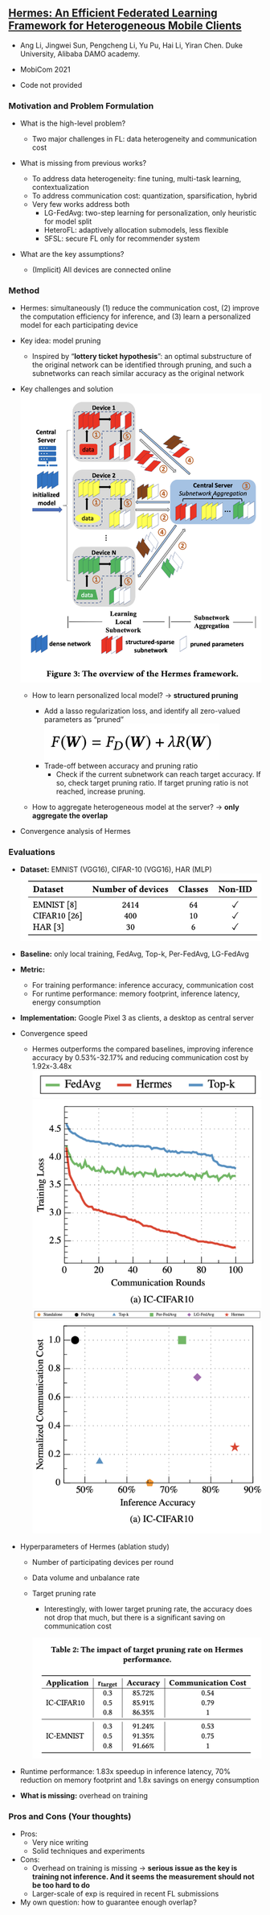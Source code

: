 ## [Hermes: An Efficient Federated Learning Framework for Heterogeneous Mobile Clients](https://sites.duke.edu/angli/files/2021/10/2021_Mobicom_Hermes_v1.pdf)

* Ang Li, Jingwei Sun, Pengcheng Li, Yu Pu, Hai Li, Yiran Chen. Duke University, Alibaba DAMO academy.

* MobiCom 2021

* Code not provided

### Motivation and Problem Formulation

* What is the high-level problem?
  * Two major challenges in FL: data heterogeneity and communication cost

* What is missing from previous works?
  * To address data heterogeneity: fine tuning, multi-task learning, contextualization
  * To address communication cost: quantization, sparsification, hybrid
  * Very few works address both
    * LG-FedAvg: two-step learning for personalization, only heuristic for model split
    * HeteroFL: adaptively allocation submodels, less flexible
    * SFSL: secure FL only for recommender system

* What are the key assumptions? 
  * (Implicit) All devices are connected online


### Method

* Hermes: simultaneously (1) reduce the communication cost, (2) improve the computation efficiency for inference, and (3) learn a personalized model for each participating device
* Key idea: model pruning
  * Inspired by “**lottery ticket hypothesis**”: an optimal substructure of the original network can be identified through pruning, and such a subnetworks can reach similar accuracy as the original network

* Key challenges and solution
  ![Hermes_arch](./Hermes_arch.png)
  * How to learn personalized local model? → **structured pruning**
    * Add a lasso regularization loss, and identify all zero-valued parameters as “pruned”
      ![loss_function](./loss_function.png)
    * Trade-off between accuracy and pruning ratio
      * Check if the current subnetwork can reach target accuracy. If so, check target pruning ratio. If target pruning ratio is not reached, increase pruning.

  * How to aggregate heterogeneous model at the server? → **only aggregate the overlap**

* Convergence analysis of Hermes

### Evaluations

* **Dataset:** EMNIST (VGG16), CIFAR-10 (VGG16), HAR (MLP)
  ![scale](./scale.png)
* **Baseline:** only local training, FedAvg, Top-k, Per-FedAvg, LG-FedAvg
* **Metric:** 

  * For training performance: inference accuracy, communication cost
  * For runtime performance: memory footprint, inference latency, energy consumption

* **Implementation:** Google Pixel 3 as clients, a desktop as central server
* Convergence speed

  * Hermes outperforms the compared baselines, improving inference accuracy by 0.53%-32.17% and reducing communication cost by 1.92x-3.48x
    ![convergence_legend](./convergence_legend.png)
    ![convergence_result](./convergence_result.png)
    ![comm_cost_legend](./comm_cost_legend.png)
    ![comm_cost_results](./comm_cost_results.png)

* Hyperparameters of Hermes (ablation study)

  * Number of participating devices per round

  * Data volume and unbalance rate

  * Target pruning rate

    * Interestingly, with lower target pruning rate, the accuracy does not drop that much, but there is a significant saving on communication cost

    ![prune_ratio](./prune_ratio.png)

* Runtime performance: 1.83x speedup in inference latency, 70% reduction on memory footprint and 1.8x savings on energy consumption
* **What is missing:** overhead on training

### Pros and Cons (Your thoughts)

* Pros: 
  * Very nice writing
  * Solid techniques and experiments
* Cons: 
  * Overhead on training is missing → **serious issue as the key is training not inference. And it seems the measurement should not be too hard to do**
  * Larger-scale of exp is required in recent FL submissions
* My own question: how to guarantee enough overlap?